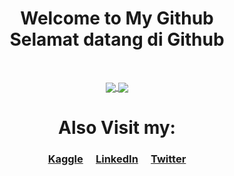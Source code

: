 <div align="center">
  <h1>Welcome to My Github<br>Selamat datang di Github</h1>
</div>

<br><div align="center">
  <a href="https://github.com/emnopal">
    <img align="center" src="https://github-readme-stats.vercel.app/api?username=emnopal&count_private=true&show_icons=true&theme=radical" />
  </a>
  <a href="https://github.com/emnopal">
    <img align="center" src="https://github-readme-stats.vercel.app/api/top-langs/?username=emnopal&layout=compact&hide=visual%20basic%20.net,pascal,matlab,m&langs_count=8&theme=radical" />
  </a>
</div>

<div align="center">
  <h1>Also Visit my: <br></h1>
  <h3><a href="https://kaggle.com">Kaggle</a>&emsp;
  <a href="https://linkedin.com">LinkedIn</a>&emsp;
  <a href="https://twitter.com">Twitter</a><h3>
</div>




